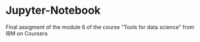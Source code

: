 # Jupyter-Notebook
Final assigment of the module 6 of the course "Tools for data science" from IBM on Coursera
